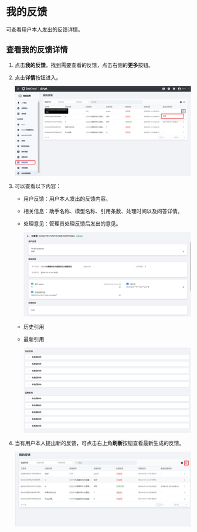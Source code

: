 # 我的反馈

可查看用户本人发出的反馈详情。

## 查看我的反馈详情

1. 点击**我的反馈**，找到需要查看的反馈，点击右侧的**更多**按钮。

2. 点击**详情**按钮进入。

    ![my feedback](images/my-feedback.png)

3. 可以查看以下内容：
    - 用户反馈：用户本人发出的反馈内容。
    - 相关信息：助手名称、模型名称、引用条数、处理时间以及问答详情。
    - 处理意见：管理员处理反馈后发出的意见。

        ![my feedback detail](images/my-feedback-detail.png)

    - 历史引用
    - 最新引用

        ![quote](images/quote.png)

4. 当有用户本人提出新的反馈，可点击右上角**刷新**按钮查看最新生成的反馈。

    ![refresh my feedback](images/refresh-my-feedback.png)

